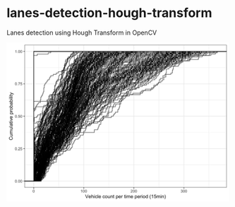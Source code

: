 # lanes-detection-hough-transform
Lanes detection using Hough Transform in OpenCV
<p align="center"><img src="https://github.com/dioz95/anpr-based-abnormal-flow-detection/blob/main/daily-ecdf.png" width=700/></p>
